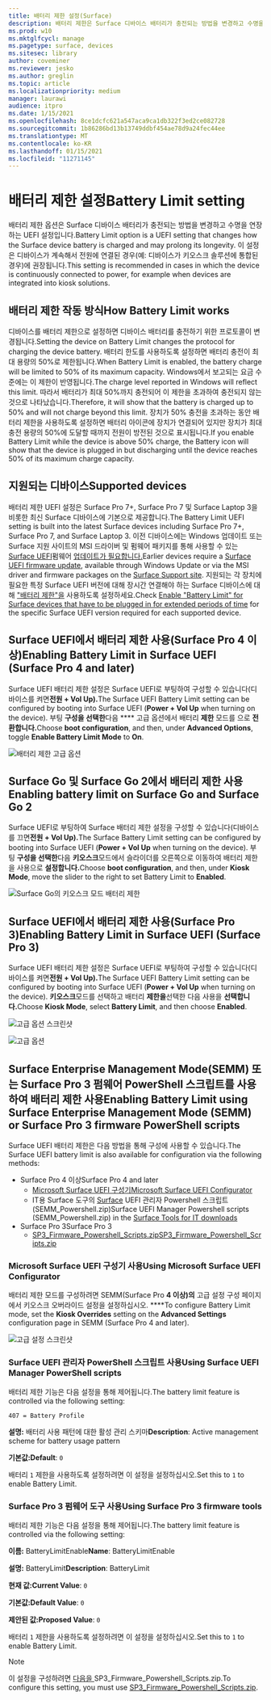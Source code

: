 ```yaml
---
title: 배터리 제한 설정(Surface)
description: 배터리 제한은 Surface 디바이스 배터리가 충전되는 방법을 변경하고 수명을 연장하는 UEFI 설정입니다.
ms.prod: w10
ms.mktglfcycl: manage
ms.pagetype: surface, devices
ms.sitesec: library
author: coveminer
ms.reviewer: jesko
ms.author: greglin
ms.topic: article
ms.localizationpriority: medium
manager: laurawi
audience: itpro
ms.date: 1/15/2021
ms.openlocfilehash: 8ce1dcfc621a547aca9ca1db322f3ed2ce082728
ms.sourcegitcommit: 1b86286bd13b13749ddbf454ae78d9a24fec44ee
ms.translationtype: MT
ms.contentlocale: ko-KR
ms.lasthandoff: 01/15/2021
ms.locfileid: "11271145"
---
```

# <span data-ttu-id="2f2f1-103">배터리 제한 설정</span><span class="sxs-lookup"><span data-stu-id="2f2f1-103">Battery Limit setting</span></span>

<span data-ttu-id="2f2f1-104">배터리 제한 옵션은 Surface 디바이스 배터리가 충전되는 방법을 변경하고 수명을 연장하는 UEFI 설정입니다.</span><span class="sxs-lookup"><span data-stu-id="2f2f1-104">Battery Limit option is a UEFI setting that changes how the Surface device battery is charged and may prolong its longevity.</span></span> <span data-ttu-id="2f2f1-105">이 설정은 디바이스가 계속해서 전원에 연결된 경우(예: 디바이스가 키오스크 솔루션에 통합된 경우)에 권장됩니다.</span><span class="sxs-lookup"><span data-stu-id="2f2f1-105">This setting is recommended in  cases  in which the device is continuously connected to power, for example when devices are integrated into kiosk solutions.</span></span>  

## <span data-ttu-id="2f2f1-106">배터리 제한 작동 방식</span><span class="sxs-lookup"><span data-stu-id="2f2f1-106">How Battery Limit works</span></span>

<span data-ttu-id="2f2f1-107">디바이스를 배터리 제한으로 설정하면 디바이스 배터리를 충전하기 위한 프로토콜이 변경됩니다.</span><span class="sxs-lookup"><span data-stu-id="2f2f1-107">Setting the device on Battery Limit changes the protocol for charging the device battery.</span></span> <span data-ttu-id="2f2f1-108">배터리 한도를 사용하도록 설정하면 배터리 충전이 최대 용량의 50%로 제한됩니다.</span><span class="sxs-lookup"><span data-stu-id="2f2f1-108">When Battery Limit is enabled, the battery charge will be limited to 50% of its maximum capacity.</span></span> <span data-ttu-id="2f2f1-109">Windows에서 보고되는 요금 수준에는 이 제한이 반영됩니다.</span><span class="sxs-lookup"><span data-stu-id="2f2f1-109">The charge level reported in Windows will reflect this limit.</span></span> <span data-ttu-id="2f2f1-110">따라서 배터리가 최대 50%까지 충전되어 이 제한을 초과하여 충전되지 않는 것으로 나타났습니다.</span><span class="sxs-lookup"><span data-stu-id="2f2f1-110">Therefore, it will show that the battery is charged up to 50% and will not charge beyond  this limit.</span></span> <span data-ttu-id="2f2f1-111">장치가 50% 충전을 초과하는 동안 배터리 제한을 사용하도록 설정하면 배터리 아이콘에 장치가 연결되어 있지만 장치가 최대 충전 용량의 50%에 도달할 때까지 전원이 방전된 것으로 표시됩니다.</span><span class="sxs-lookup"><span data-stu-id="2f2f1-111">If you enable Battery Limit while the device is above 50% charge, the Battery icon will show that the device is plugged in but discharging until the device reaches 50% of its maximum charge capacity.</span></span>  

## <span data-ttu-id="2f2f1-112">지원되는 디바이스</span><span class="sxs-lookup"><span data-stu-id="2f2f1-112">Supported devices</span></span>

<span data-ttu-id="2f2f1-113">배터리 제한 UEFI 설정은 Surface Pro 7+, Surface Pro 7 및 Surface Laptop 3을 비롯한 최신 Surface 디바이스에 기본으로 제공합니다.</span><span class="sxs-lookup"><span data-stu-id="2f2f1-113">The Battery Limit UEFI setting is built into the latest Surface devices including Surface Pro 7+, Surface Pro 7, and Surface Laptop 3.</span></span> <span data-ttu-id="2f2f1-114">이전 디바이스에는 Windows 업데이트 또는 Surface 지원 사이트의 MSI 드라이버 및 펌웨어 패키지를 통해 사용할 수 있는 [Surface UEFI](manage-surface-driver-and-firmware-updates.md)펌웨어 [업데이트가 필요합니다.](https://support.microsoft.com/help/4023482/surface-download-drivers-and-firmware-for-surface)</span><span class="sxs-lookup"><span data-stu-id="2f2f1-114">Earlier devices require a [Surface UEFI firmware update](manage-surface-driver-and-firmware-updates.md), available through Windows Update or via the MSI driver and firmware packages on the [Surface Support site](https://support.microsoft.com/help/4023482/surface-download-drivers-and-firmware-for-surface).</span></span> <span data-ttu-id="2f2f1-115">지원되는 각 장치에 필요한 특정 Surface UEFI 버전에 대해 장시간 연결해야 하는 Surface 디바이스에 대해 ["배터리 제한"을](https://support.microsoft.com/help/4464941) 사용하도록 설정하세요.</span><span class="sxs-lookup"><span data-stu-id="2f2f1-115">Check [Enable "Battery Limit" for Surface devices that have to be plugged in for extended periods of time](https://support.microsoft.com/help/4464941) for the specific Surface UEFI version required for each supported device.</span></span> 

## <span data-ttu-id="2f2f1-116">Surface UEFI에서 배터리 제한 사용(Surface Pro 4 이상)</span><span class="sxs-lookup"><span data-stu-id="2f2f1-116">Enabling Battery Limit in Surface UEFI (Surface Pro 4 and later)</span></span>

<span data-ttu-id="2f2f1-117">Surface UEFI 배터리 제한 설정은 Surface UEFI로 부팅하여 구성할 수 있습니다(디바이스를 켜면**전원 + Vol Up).**</span><span class="sxs-lookup"><span data-stu-id="2f2f1-117">The Surface UEFI Battery Limit setting can be configured by booting into Surface UEFI (**Power + Vol Up** when turning on the device).</span></span> <span data-ttu-id="2f2f1-118">부팅 **구성을 선택한**다음 \*\*\*\* 고급 옵션에서 배터리 **제한** 모드를 으로 **전환합니다.**</span><span class="sxs-lookup"><span data-stu-id="2f2f1-118">Choose **boot configuration**, and then, under **Advanced Options**, toggle **Enable Battery Limit Mode** to **On**.</span></span>  

![배터리 제한 고급 옵션](images/enable-bl.png) 

## <span data-ttu-id="2f2f1-120">Surface Go 및 Surface Go 2에서 배터리 제한 사용</span><span class="sxs-lookup"><span data-stu-id="2f2f1-120">Enabling battery limit on Surface Go and Surface Go 2</span></span>
<span data-ttu-id="2f2f1-121">Surface UEFI로 부팅하여 Surface 배터리 제한 설정을 구성할 수 있습니다(디바이스를 끄면**전원 + Vol Up).**</span><span class="sxs-lookup"><span data-stu-id="2f2f1-121">The Surface Battery Limit setting can be configured by booting into Surface UEFI (**Power + Vol Up** when turning on the device).</span></span> <span data-ttu-id="2f2f1-122">부팅 **구성을 선택한**다음 **키오스크**모드에서 슬라이더를 오른쪽으로 이동하여 배터리 제한을 사용으로 **설정합니다.**</span><span class="sxs-lookup"><span data-stu-id="2f2f1-122">Choose **boot configuration**, and then, under **Kiosk Mode**, move the slider to the right to set Battery Limit to **Enabled**.</span></span>  

![Surface Go의 키오스크 모드 배터리 제한](images/go-batterylimit.png) 

## <span data-ttu-id="2f2f1-124">Surface UEFI에서 배터리 제한 사용(Surface Pro 3)</span><span class="sxs-lookup"><span data-stu-id="2f2f1-124">Enabling Battery Limit in Surface UEFI (Surface Pro 3)</span></span>

<span data-ttu-id="2f2f1-125">Surface UEFI 배터리 제한 설정은 Surface UEFI로 부팅하여 구성할 수 있습니다(디바이스를 켜면**전원 + Vol Up).**</span><span class="sxs-lookup"><span data-stu-id="2f2f1-125">The Surface UEFI Battery Limit setting can be configured by booting into Surface UEFI (**Power + Vol Up** when turning on the device).</span></span> <span data-ttu-id="2f2f1-126">**키오스크**모드를 선택하고 배터리 **제한을**선택한 다음 사용을 **선택합니다.**</span><span class="sxs-lookup"><span data-stu-id="2f2f1-126">Choose **Kiosk Mode**, select **Battery Limit**, and then choose **Enabled**.</span></span>

![고급 옵션 스크린샷](images/enable-bl-sp3.png) 

![고급 옵션](images/enable-bl-sp3-2.png) 

## <span data-ttu-id="2f2f1-129">Surface Enterprise Management Mode(SEMM) 또는 Surface Pro 3 펌웨어 PowerShell 스크립트를 사용하여 배터리 제한 사용</span><span class="sxs-lookup"><span data-stu-id="2f2f1-129">Enabling Battery Limit using Surface Enterprise Management Mode (SEMM) or Surface Pro 3 firmware PowerShell scripts</span></span>

<span data-ttu-id="2f2f1-130">Surface UEFI 배터리 제한은 다음 방법을 통해 구성에 사용할 수 있습니다.</span><span class="sxs-lookup"><span data-stu-id="2f2f1-130">The Surface UEFI battery limit is also available for configuration via the following methods:</span></span>

- <span data-ttu-id="2f2f1-131">Surface Pro 4 이상</span><span class="sxs-lookup"><span data-stu-id="2f2f1-131">Surface Pro 4 and later</span></span> 
    - [<span data-ttu-id="2f2f1-132">Microsoft Surface UEFI 구성기</span><span class="sxs-lookup"><span data-stu-id="2f2f1-132">Microsoft Surface UEFI Configurator</span></span>](https://docs.microsoft.com/surface/surface-enterprise-management-mode)  
    - <span data-ttu-id="2f2f1-133">IT용 Surface 도구의 [Surface](https://www.microsoft.com/download/details.aspx?id=46703) UEFI 관리자 Powershell 스크립트(SEMM_Powershell.zip)</span><span class="sxs-lookup"><span data-stu-id="2f2f1-133">Surface UEFI Manager Powershell scripts (SEMM_Powershell.zip) in the [Surface Tools for IT downloads](https://www.microsoft.com/download/details.aspx?id=46703)</span></span>
- <span data-ttu-id="2f2f1-134">Surface Pro 3</span><span class="sxs-lookup"><span data-stu-id="2f2f1-134">Surface Pro 3</span></span> 
    - [<span data-ttu-id="2f2f1-135">SP3_Firmware_Powershell_Scripts.zip</span><span class="sxs-lookup"><span data-stu-id="2f2f1-135">SP3_Firmware_Powershell_Scripts.zip</span></span>](https://www.microsoft.com/download/details.aspx?id=46703)

### <span data-ttu-id="2f2f1-136">Microsoft Surface UEFI 구성기 사용</span><span class="sxs-lookup"><span data-stu-id="2f2f1-136">Using Microsoft Surface UEFI Configurator</span></span>

<span data-ttu-id="2f2f1-137">배터리 제한 모드를 구성하려면 SEMM(Surface Pro **4 이상)의** 고급 설정 구성 페이지에서 키오스크 오버라이드 설정을 설정하십시오. \*\*\*\*</span><span class="sxs-lookup"><span data-stu-id="2f2f1-137">To configure Battery Limit mode, set the **Kiosk Overrides** setting on the **Advanced Settings** configuration page in SEMM (Surface Pro 4 and later).</span></span>

![고급 설정 스크린샷](images/semm-bl.png)

### <span data-ttu-id="2f2f1-139">Surface UEFI 관리자 PowerShell 스크립트 사용</span><span class="sxs-lookup"><span data-stu-id="2f2f1-139">Using Surface UEFI Manager PowerShell scripts</span></span>

<span data-ttu-id="2f2f1-140">배터리 제한 기능은 다음 설정을 통해 제어됩니다.</span><span class="sxs-lookup"><span data-stu-id="2f2f1-140">The battery limit feature is controlled via the following setting:</span></span>  

`407 = Battery Profile`

<span data-ttu-id="2f2f1-141">**설명:** 배터리 사용 패턴에 대한 활성 관리 스키마</span><span class="sxs-lookup"><span data-stu-id="2f2f1-141">**Description**:  Active management scheme for battery usage pattern</span></span>

<span data-ttu-id="2f2f1-142">**기본값:**</span><span class="sxs-lookup"><span data-stu-id="2f2f1-142">**Default**:</span></span>  `0` 

<span data-ttu-id="2f2f1-143">배터리 `1` 제한을 사용하도록 설정하려면 이 설정을 설정하십시오.</span><span class="sxs-lookup"><span data-stu-id="2f2f1-143">Set this to `1` to enable Battery Limit.</span></span>

### <span data-ttu-id="2f2f1-144">Surface Pro 3 펌웨어 도구 사용</span><span class="sxs-lookup"><span data-stu-id="2f2f1-144">Using Surface Pro 3 firmware tools</span></span>

<span data-ttu-id="2f2f1-145">배터리 제한 기능은 다음 설정을 통해 제어됩니다.</span><span class="sxs-lookup"><span data-stu-id="2f2f1-145">The battery limit feature is controlled via the following setting:</span></span>  

<span data-ttu-id="2f2f1-146">**이름:** BatteryLimitEnable</span><span class="sxs-lookup"><span data-stu-id="2f2f1-146">**Name**: BatteryLimitEnable</span></span>

<span data-ttu-id="2f2f1-147">**설명:** BatteryLimit</span><span class="sxs-lookup"><span data-stu-id="2f2f1-147">**Description**:  BatteryLimit</span></span>

<span data-ttu-id="2f2f1-148">**현재 값:**</span><span class="sxs-lookup"><span data-stu-id="2f2f1-148">**Current Value**:</span></span>  `0` 

<span data-ttu-id="2f2f1-149">**기본값:**</span><span class="sxs-lookup"><span data-stu-id="2f2f1-149">**Default Value**:</span></span> `0`

<span data-ttu-id="2f2f1-150">**제안된 값:**</span><span class="sxs-lookup"><span data-stu-id="2f2f1-150">**Proposed Value**:</span></span> `0` 

<span data-ttu-id="2f2f1-151">배터리 `1` 제한을 사용하도록 설정하려면 이 설정을 설정하십시오.</span><span class="sxs-lookup"><span data-stu-id="2f2f1-151">Set this to `1` to enable Battery Limit.</span></span>

>[!NOTE]
><span data-ttu-id="2f2f1-152">이 설정을 구성하려면 [ 다음을 ](https://www.microsoft.com/download/details.aspx?id=46703)SP3_Firmware_Powershell_Scripts.zip.</span><span class="sxs-lookup"><span data-stu-id="2f2f1-152">To configure this setting, you must use [SP3_Firmware_Powershell_Scripts.zip](https://www.microsoft.com/download/details.aspx?id=46703).</span></span> 

